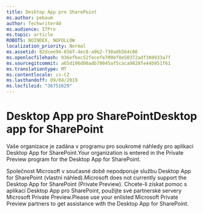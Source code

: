 ```yaml
---
title: Desktop App pro SharePoint
ms.author: pebaum
author: Techwriter40
ms.audience: ITPro
ms.topic: article
ROBOTS: NOINDEX, NOFOLLOW
localization_priority: Normal
ms.assetid: 82dcee94-656f-4ec8-a9b2-730adb564c06
ms.openlocfilehash: 036efbec52fecefe709bf8e50372adf380933a7f
ms.sourcegitcommit: a65d196d00adb70045af5caca9828fe44b951f61
ms.translationtype: MT
ms.contentlocale: cs-CZ
ms.lasthandoff: 09/04/2019
ms.locfileid: "36751629"
---
```

# <a name="desktop-app-for-sharepoint"></a><span data-ttu-id="a9773-102">Desktop App pro SharePoint</span><span class="sxs-lookup"><span data-stu-id="a9773-102">Desktop app for SharePoint</span></span>

<span data-ttu-id="a9773-103">Vaše organizace je zadána v programu pro soukromé náhledy pro aplikaci Desktop App for SharePoint.</span><span class="sxs-lookup"><span data-stu-id="a9773-103">Your organization is entered in the Private Preview program for the Desktop App for SharePoint.</span></span>

<span data-ttu-id="a9773-104">Společnost Microsoft v současné době nepodporuje službu Desktop App for SharePoint (vlastní náhled).</span><span class="sxs-lookup"><span data-stu-id="a9773-104">Microsoft does not currently support the Desktop App for SharePoint (Private Preview).</span></span> <span data-ttu-id="a9773-105">Chcete-li získat pomoc s aplikací Desktop App pro SharePoint, použijte své partnerské servery Microsoft Private Preview.</span><span class="sxs-lookup"><span data-stu-id="a9773-105">Please use your enlisted Microsoft Private Preview partners to get assistance with the Desktop App for SharePoint.</span></span>

